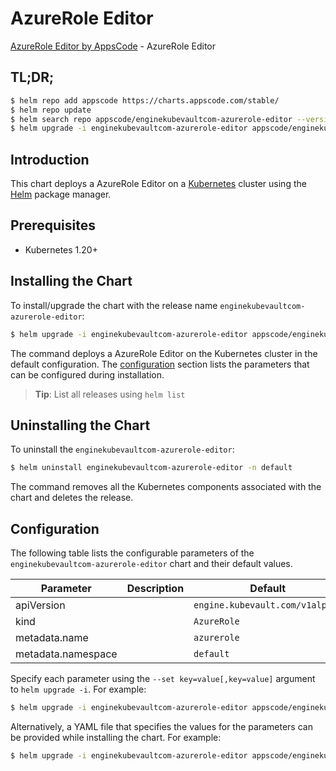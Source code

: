 # AzureRole Editor

[AzureRole Editor by AppsCode](https://appscode.com) - AzureRole Editor

## TL;DR;

```bash
$ helm repo add appscode https://charts.appscode.com/stable/
$ helm repo update
$ helm search repo appscode/enginekubevaultcom-azurerole-editor --version=v0.15.0
$ helm upgrade -i enginekubevaultcom-azurerole-editor appscode/enginekubevaultcom-azurerole-editor -n default --create-namespace --version=v0.15.0
```

## Introduction

This chart deploys a AzureRole Editor on a [Kubernetes](http://kubernetes.io) cluster using the [Helm](https://helm.sh) package manager.

## Prerequisites

- Kubernetes 1.20+

## Installing the Chart

To install/upgrade the chart with the release name `enginekubevaultcom-azurerole-editor`:

```bash
$ helm upgrade -i enginekubevaultcom-azurerole-editor appscode/enginekubevaultcom-azurerole-editor -n default --create-namespace --version=v0.15.0
```

The command deploys a AzureRole Editor on the Kubernetes cluster in the default configuration. The [configuration](#configuration) section lists the parameters that can be configured during installation.

> **Tip**: List all releases using `helm list`

## Uninstalling the Chart

To uninstall the `enginekubevaultcom-azurerole-editor`:

```bash
$ helm uninstall enginekubevaultcom-azurerole-editor -n default
```

The command removes all the Kubernetes components associated with the chart and deletes the release.

## Configuration

The following table lists the configurable parameters of the `enginekubevaultcom-azurerole-editor` chart and their default values.

|     Parameter      | Description |                  Default                   |
|--------------------|-------------|--------------------------------------------|
| apiVersion         |             | <code>engine.kubevault.com/v1alpha1</code> |
| kind               |             | <code>AzureRole</code>                     |
| metadata.name      |             | <code>azurerole</code>                     |
| metadata.namespace |             | <code>default</code>                       |


Specify each parameter using the `--set key=value[,key=value]` argument to `helm upgrade -i`. For example:

```bash
$ helm upgrade -i enginekubevaultcom-azurerole-editor appscode/enginekubevaultcom-azurerole-editor -n default --create-namespace --version=v0.15.0 --set apiVersion=engine.kubevault.com/v1alpha1
```

Alternatively, a YAML file that specifies the values for the parameters can be provided while
installing the chart. For example:

```bash
$ helm upgrade -i enginekubevaultcom-azurerole-editor appscode/enginekubevaultcom-azurerole-editor -n default --create-namespace --version=v0.15.0 --values values.yaml
```
